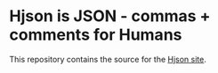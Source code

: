 
# Hjson is JSON - commas + comments for Humans

This repository contains the source for the [Hjson site](http://laktak.github.io/hjson).
